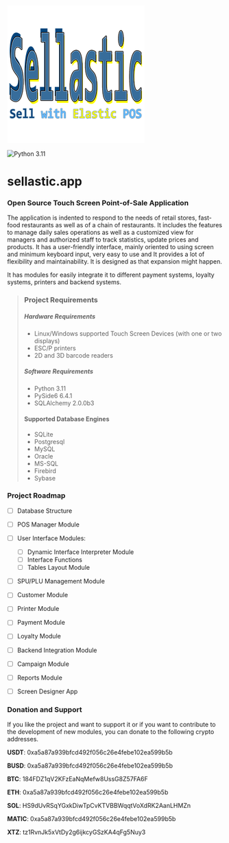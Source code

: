 ![Sellastic logo](https://github.com/Sellastic/sellastic.app/blob/main/logo_small.png)

![Python 3.11](https://img.shields.io/badge/python-%3E=_3.11-success.svg)

# sellastic.app

### Open Source Touch Screen Point-of-Sale Application

The application is indented to respond to the needs of retail stores, fast-food restaurants as well as of a chain of restaurants. It includes the features to manage daily sales operations as well as a customized view for managers and authorized staff to track statistics, update prices and products. It has a user-friendly interface, mainly oriented to using screen and minimum keyboard input, very easy to use and It provides a lot of flexibility and maintainability. It is designed as that expansion might happen. 

It has modules for easily integrate it to different payment systems, loyalty systems, printers and backend systems.

> ### Project Requirements
>
> ##### Hardware Requirements
>
> - Linux/Windows supported Touch Screen Devices (with one or two displays) 
> - ESC/P printers
> - 2D and 3D barcode readers 
>
> ##### Software Requirements
>
> - Python 3.11
> - PySide6 6.4.1
> - SQLAlchemy 2.0.0b3
>
> #### Supported Database Engines
>
> - SQLite
> - Postgresql
> - MySQL
> - Oracle
> - MS-SQL
> - Firebird
> - Sybase

### Project Roadmap

- [ ] Database Structure
- [ ] POS Manager Module
- [ ] User Interface Modules:
  - [ ] Dynamic Interface Interpreter Module
  - [ ] Interface Functions
  - [ ] Tables Layout Module
- [ ] SPU/PLU Management Module
- [ ] Customer Module
- [ ] Printer Module
- [ ] Payment Module
- [ ] Loyalty Module
- [ ] Backend Integration Module
- [ ] Campaign Module
- [ ] Reports Module
- [ ] Screen Designer App


### Donation and Support 
If you like the project and want to support it or if you want to contribute to the development of new modules, you can donate to the following crypto addresses.

**USDT**: 0xa5a87a939bfcd492f056c26e4febe102ea599b5b

**BUSD**: 0xa5a87a939bfcd492f056c26e4febe102ea599b5b

**BTC**: 184FDZ1qV2KFzEaNqMefw8UssG8Z57FA6F

**ETH**: 0xa5a87a939bfcd492f056c26e4febe102ea599b5b

**SOL**: HS9dUvRSqYGxkDiwTpCvKTVBBWqqtVoXdRK2AanLHMZn

**MATIC**: 0xa5a87a939bfcd492f056c26e4febe102ea599b5b

**XTZ**: tz1RvnJk5xVtDy2g6ijkcyGSzKA4qFg5Nuy3
